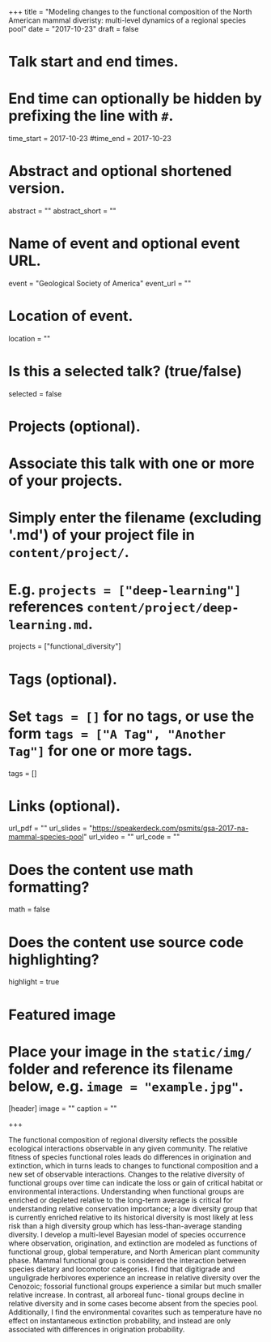 +++
title = "Modeling changes to the functional composition of the North American mammal diveristy: multi-level dynamics of a regional species pool"
date = "2017-10-23"
draft = false

# Talk start and end times.
#   End time can optionally be hidden by prefixing the line with `#`.
time_start = 2017-10-23
#time_end = 2017-10-23

# Abstract and optional shortened version.
abstract = ""
abstract_short = ""

# Name of event and optional event URL.
event = "Geological Society of America"
event_url = ""

# Location of event.
location = ""

# Is this a selected talk? (true/false)
selected = false

# Projects (optional).
#   Associate this talk with one or more of your projects.
#   Simply enter the filename (excluding '.md') of your project file in `content/project/`.
#   E.g. `projects = ["deep-learning"]` references `content/project/deep-learning.md`.
projects = ["functional_diversity"]

# Tags (optional).
#   Set `tags = []` for no tags, or use the form `tags = ["A Tag", "Another Tag"]` for one or more tags.
tags = []

# Links (optional).
url_pdf = ""
url_slides = "https://speakerdeck.com/psmits/gsa-2017-na-mammal-species-pool"
url_video = ""
url_code = ""

# Does the content use math formatting?
math = false

# Does the content use source code highlighting?
highlight = true

# Featured image
# Place your image in the `static/img/` folder and reference its filename below, e.g. `image = "example.jpg"`.
[header]
image = ""
caption = ""

+++

The functional composition of regional diversity reflects the possible ecological interactions observable in any given community. The relative fitness of species functional roles leads do differences in origination and extinction, which in turns leads to changes to functional composition and a new set of observable interactions. Changes to the relative diversity of functional groups over time can indicate the loss or gain of critical habitat or environmental interactions. Understanding when functional groups are enriched or depleted relative to the long-term average is critical for understanding relative conservation importance; a low diversity group that is currently enriched relative to its historical diversity is most likely at less risk than a high diversity group which has less-than-average standing diversity. I develop a multi-level Bayesian model of species occurrence where observation, origination, and extinction are modeled as functions of functional group, global temperature, and North American plant community phase. Mammal functional group is considered the interaction between species dietary and locomotor categories. I find that digitigrade and unguligrade herbivores experience an increase in relative diversity over the Cenozoic; fossorial functional groups experience a similar but much smaller relative increase. In contrast, all arboreal func- tional groups decline in relative diversity and in some cases become absent from the species pool. Additionally, I find the environmental covarites such as temperature have no effect on instantaneous extinction probability, and instead are only associated with differences in origination probability.


